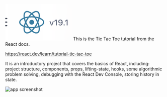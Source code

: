 ![react logo](./Assets/image.png)
This is the Tic Tac Toe tutorial from the React docs. 

https://react.dev/learn/tutorial-tic-tac-toe

It is an introductory project that covers the basics of React, including: project structure, components, props, lifting-state, hooks, some algorithmic problem solving, debugging with the React Dev Console, storing history in state.

![app screenshot](./Assets/tictactoe.png)